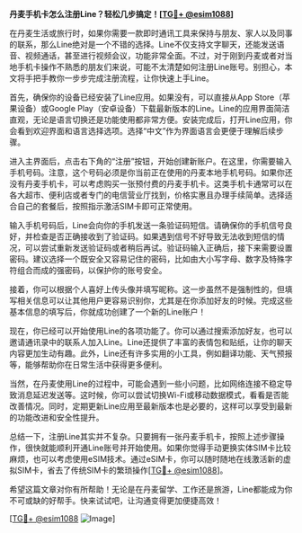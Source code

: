 **丹麦手机卡怎么注册Line？轻松几步搞定！[[TG💪+ @esim1088](https://t.me/s/esim1088)]**

在丹麦生活或旅行时，如果你需要一款即时通讯工具来保持与朋友、家人以及同事的联系，那么Line绝对是一个不错的选择。Line不仅支持文字聊天，还能发送语音、视频通话，甚至进行视频会议，功能非常全面。不过，对于刚到丹麦或者对当地手机卡操作不熟悉的朋友们来说，可能不太清楚如何注册Line账号。别担心，本文将手把手教你一步步完成注册流程，让你快速上手Line。

首先，确保你的设备已经安装了Line应用。如果没有，可以直接从App Store（苹果设备）或Google Play（安卓设备）下载最新版本的Line。Line的应用界面简洁直观，无论是语言切换还是功能使用都非常方便。安装完成后，打开Line应用，你会看到欢迎界面和语言选择选项。选择“中文”作为界面语言会更便于理解后续步骤。

进入主界面后，点击右下角的“注册”按钮，开始创建新账户。在这里，你需要输入手机号码。注意，这个号码必须是你当前正在使用的丹麦本地手机号码。如果你还没有丹麦手机卡，可以考虑购买一张预付费的丹麦手机卡。这类手机卡通常可以在各大超市、便利店或者专门的电信营业厅找到，价格实惠且办理手续简单。选择适合自己的套餐后，按照指示激活SIM卡即可正常使用。

输入手机号码后，Line会向你的手机发送一条验证码短信。请确保你的手机信号良好，并检查是否正确接收到了验证码。如果遇到信号不好导致无法收到短信的情况，可以尝试重新发送验证码或者稍后再试。验证码输入正确后，接下来需要设置密码。建议选择一个既安全又容易记住的密码，比如由大小写字母、数字及特殊字符组合而成的强密码，以保护你的账号安全。

接着，你可以根据个人喜好上传头像并填写昵称。这一步虽然不是强制性的，但填写相关信息可以让其他用户更容易识别你，尤其是在你添加好友的时候。完成这些基本信息的填写后，你就成功创建了一个新的Line账户！

现在，你已经可以开始使用Line的各项功能了。你可以通过搜索添加好友，也可以邀请通讯录中的联系人加入Line。Line还提供了丰富的表情包和贴纸，让你的聊天内容更加生动有趣。此外，Line还有许多实用的小工具，例如翻译功能、天气预报等，能够帮助你在日常生活中获得更多便利。

当然，在丹麦使用Line的过程中，可能会遇到一些小问题，比如网络连接不稳定导致消息延迟发送等。这时候，你可以尝试切换Wi-Fi或移动数据模式，看看是否能改善情况。同时，定期更新Line应用至最新版本也是必要的，这样可以享受到最新的功能改进和安全性提升。

总结一下，注册Line其实并不复杂。只要拥有一张丹麦手机卡，按照上述步骤操作，很快就能顺利开通Line账号并开始使用。如果你觉得手动更换实体SIM卡比较麻烦，也可以考虑使用eSIM技术。通过eSIM卡，你可以随时随地在线激活新的虚拟SIM卡，省去了传统SIM卡的繁琐操作[[TG💪+ @esim1088](https://t.me/s/esim1088)]。

希望这篇文章对你有所帮助！无论是在丹麦留学、工作还是旅游，Line都能成为你不可或缺的好帮手。快来试试吧，让沟通变得更加便捷高效！

[[TG💪+ @esim1088](https://t.me/s/esim1088) ![Image](https://i.postimg.cc/4NQfJmqS/Snipaste-2025-05-13-00-14-12.png)]